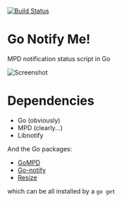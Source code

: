 [![Build Status](https://travis-ci.org/Donearm/go-notify-me.svg?branch=master)](https://travis-ci.org/Donearm/go-notify-me)

Go Notify Me!
============

MPD notification status script in Go

![Screenshot](https://f.cloud.github.com/assets/120833/909047/add852da-fdb0-11e2-9fa5-5acfbb35f816.jpg)

Dependencies
============

* Go (obviously)
* MPD (clearly...)
* Libnotify

And the Go packages:

* [GoMPD](http://github.com/fhs/gompd)
* [Go-notify](http://github.com/mqu/go-notify)
* [Resize](http://github.com/nfnt/resize)

which can be all installed by a `go get`
